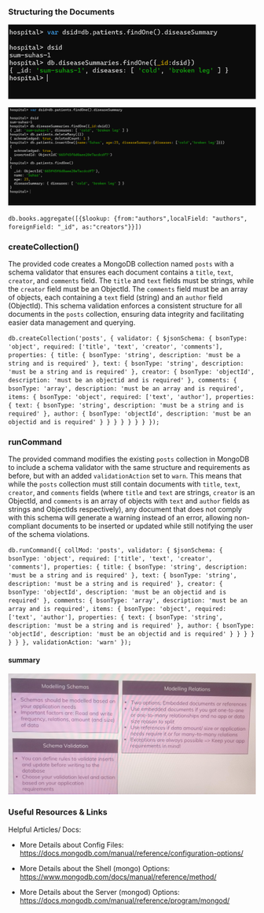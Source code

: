 ### Structuring the Documents

![alt text](image.png)

![alt text](image-1.png)


`db.books.aggregate([{$lookup: {from:"authors",localField: "authors", foreignField: "_id", as:"creators"}}])`

### createCollection()
The provided code creates a MongoDB collection named `posts` with a schema validator that ensures each document contains a `title`, `text`, `creator`, and `comments` field. The `title` and `text` fields must be strings, while the `creator` field must be an ObjectId. The `comments` field must be an array of objects, each containing a `text` field (string) and an `author` field (ObjectId). This schema validation enforces a consistent structure for all documents in the `posts` collection, ensuring data integrity and facilitating easier data management and querying.

`db.createCollection('posts', {
  validator: {
    $jsonSchema: {
      bsonType: 'object',
      required: ['title', 'text', 'creator', 'comments'],
      properties: {
        title: {
          bsonType: 'string',
          description: 'must be a string and is required'
        },
        text: {
          bsonType: 'string',
          description: 'must be a string and is required'
        },
        creator: {
          bsonType: 'objectId',
          description: 'must be an objectid and is required'
        },
        comments: {
          bsonType: 'array',
          description: 'must be an array and is required',
          items: {
            bsonType: 'object',
            required: ['text', 'author'],
            properties: {
              text: {
                bsonType: 'string',
                description: 'must be a string and is required'
              },
              author: {
                bsonType: 'objectId',
                description: 'must be an objectid and is required'
              }
            }
          }
        }
      }
    }
  }
});
`



### runCommand
The provided command modifies the existing `posts` collection in MongoDB to include a schema validator with the same structure and requirements as before, but with an added `validationAction` set to `warn`. This means that while the `posts` collection must still contain documents with `title`, `text`, `creator`, and `comments` fields (where `title` and `text` are strings, `creator` is an ObjectId, and `comments` is an array of objects with `text` and `author` fields as strings and ObjectIds respectively), any document that does not comply with this schema will generate a warning instead of an error, allowing non-compliant documents to be inserted or updated while still notifying the user of the schema violations.



`db.runCommand({
  collMod: 'posts',
  validator: {
    $jsonSchema: {
      bsonType: 'object',
      required: ['title', 'text', 'creator', 'comments'],
      properties: {
        title: {
          bsonType: 'string',
          description: 'must be a string and is required'
        },
        text: {
          bsonType: 'string',
          description: 'must be a string and is required'
        },
        creator: {
          bsonType: 'objectId',
          description: 'must be an objectid and is required'
        },
        comments: {
          bsonType: 'array',
          description: 'must be an array and is required',
          items: {
            bsonType: 'object',
            required: ['text', 'author'],
            properties: {
              text: {
                bsonType: 'string',
                description: 'must be a string and is required'
              },
              author: {
                bsonType: 'objectId',
                description: 'must be an objectid and is required'
              }
            }
          }
        }
      }
    }
  },
  validationAction: 'warn'
});
`
#### summary
![alt text](<WhatsApp Image 2024-06-04 at 19.33.19_18f60bdf.jpg>)




### Useful Resources & Links
Helpful Articles/ Docs:

- More Details about Config Files: https://docs.mongodb.com/manual/reference/configuration-options/

- More Details about the Shell (mongo) Options: https://www.mongodb.com/docs/manual/reference/method/

- More Details about the Server (mongod) Options: https://docs.mongodb.com/manual/reference/program/mongod/
